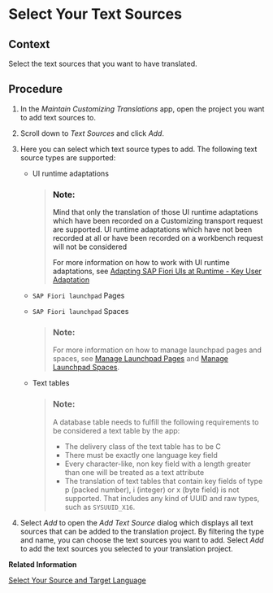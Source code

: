<!-- loio3e63075b741c4d8aaf285401482faabd -->

# Select Your Text Sources



<a name="loio3e63075b741c4d8aaf285401482faabd__section_rcs_5dl_q5b"/>

## Context

Select the text sources that you want to have translated.



<a name="loio3e63075b741c4d8aaf285401482faabd__section_dwt_vdl_q5b"/>

## Procedure

1.  In the *Maintain Customizing Translations* app, open the project you want to add text sources to.
2.  Scroll down to *Text Sources* and click *Add*.
3.  Here you can select which text source types to add. The following text source types are supported:
    -   UI runtime adaptations

        > ### Note:  
        > Mind that only the translation of those UI runtime adaptations which have been recorded on a Customizing transport request are supported. UI runtime adaptations which have not been recorded at all or have been recorded on a workbench request will not be considered
        > 
        > For more information on how to work with UI runtime adaptations, see [Adapting SAP Fiori UIs at Runtime - Key User Adaptation](https://help.sap.com/docs/btp/sap-fiori-launchpad-for-sap-btp/adapting-sap-fiori-uis-at-runtime-key-user-adaptation)

    -   `SAP Fiori launchpad` Pages

    -   `SAP Fiori launchpad` Spaces

        > ### Note:  
        > For more information on how to manage launchpad pages and spaces, see [Manage Launchpad Pages](https://help.sap.com/docs/BTP/10fd1742ea914256abedb34bf15bd069/8a174e235493472095c0bcec957dfee0.html) and [Manage Launchpad Spaces](https://help.sap.com/docs/BTP/10fd1742ea914256abedb34bf15bd069/ad119b284f8249cfb4c3fc86c76404c5.html).

    -   Text tables

        > ### Note:  
        > A database table needs to fulfill the following requirements to be considered a text table by the app:
        > 
        > -   The delivery class of the text table has to be C
        > -   There must be exactly one language key field
        > -   Every character-like, non key field with a length greater than one will be treated as a text attribute
        > -   The translation of text tables that contain key fields of type p \(packed number\), i \(integer\) or x \(byte field\) is not supported. That includes any kind of UUID and raw types, such as `SYSUUID_X16`.


4.  Select *Add* to open the *Add Text Source* dialog which displays all text sources that can be added to the translation project. By filtering the type and name, you can choose the text sources you want to add. Select *Add* to add the text sources you selected to your translation project.

**Related Information**  


[Select Your Source and Target Language](select-your-source-and-target-language-239abb9.md "")

